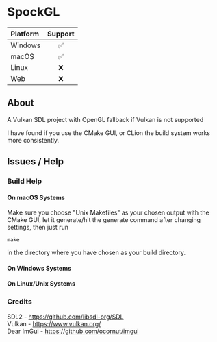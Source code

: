 # SpockGL

| Platform   |  Support  |
|:-----------|:---------:|
| Windows    |     ✅     |
| macOS      |     ✅     |
| Linux      |     ❌     |
| Web        |     ❌     |

## About
A Vulkan SDL project with OpenGL fallback if Vulkan is not supported

I have found if you use the CMake GUI, or CLion the build system works more consistently.

## Issues / Help

### Build Help

#### On macOS Systems
Make sure you choose "Unix Makefiles" as your chosen output with the CMake GUI, let it generate/hit the generate command 
after changing settings, then just run 
```shell
make
```
in the directory where you have chosen as your build directory.

#### On Windows Systems


#### On Linux/Unix Systems

### Credits
SDL2 - https://github.com/libsdl-org/SDL   
Vulkan - https://www.vulkan.org/  
Dear ImGui - https://github.com/ocornut/imgui

